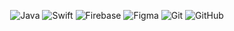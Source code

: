 <p align="center">
  <img src="https://img.shields.io/badge/java-%23ED8B00.svg?style=flat&logo=java&logoColor=white" alt="Java">
  <img src="https://img.shields.io/badge/swift-F54A2A?style=flat&logo=swift&logoColor=white" alt="Swift">
  <img src="https://img.shields.io/badge/firebase-%23039BE5.svg?style=flat&logo=firebase" alt="Firebase">
  <img src="https://img.shields.io/badge/figma-%23F24E1E.svg?style=flat&logo=figma&logoColor=white" alt="Figma">
  <img src="https://img.shields.io/badge/Git-fc6d26?style=flat&logo=git&logoColor=white" alt="Git">
  <img src="https://img.shields.io/badge/GitHub-%23121011.svg?style=flat&logo=github&logoColor=white" alt="GitHub">
</p>
